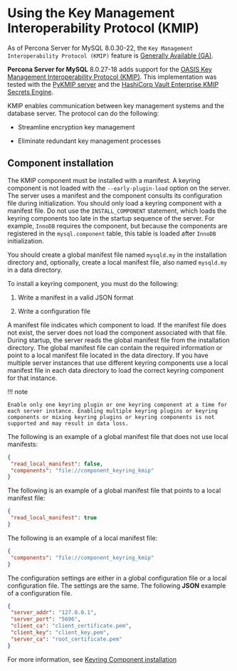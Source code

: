# Using the Key Management Interoperability Protocol (KMIP)

As of Percona Server for MySQL 8.0.30-22, the `Key Management Interoperability Protocol (KMIP)` feature is [Generally Available (GA)](glossary.md##general-availability-ga). 

**Percona Server for MySQL** 8.0.27-18 adds support for the [OASIS Key Management Interoperability Protocol (KMIP)](https://docs.oasis-open.org/kmip/kmip-spec/v2.0/os/kmip-spec-v2.0-os.html). This implementation was tested with the [PyKMIP server](https://pykmip.readthedocs.io/en/latest/server.html) and the [HashiCorp Vault Enterprise KMIP Secrets Engine](https://www.vaultproject.io/docs/secrets/kmip).

KMIP enables communication between key management systems and the database server. The protocol can do the following:

* Streamline encryption key management

* Eliminate redundant key management processes

## Component installation

The KMIP component must be installed with a manifest. A keyring component is not loaded with the `--early-plugin-load` option on the server. The server uses a manifest and the component consults its configuration file during initialization. You should only load a keyring component with a manifest file. Do not use the `INSTALL_COMPONENT` statement, which loads the keyring components too late in the startup sequence of the server. For example, `InnoDB` requires the component, but because the components are registered in the `mysql.component` table, this table is loaded after `InnoDB` initialization.

You should create a global manifest file named `mysqld.my` in the installation directory and, optionally, create a local manifest file, also named `mysqld.my` in a data directory.

To install a keyring component, you must do the following:

1. Write a manifest in a valid JSON format

2. Write a configuration file

A manifest file indicates which component to load. If the manifest file does not exist, the server does not load the component associated with that file. During startup, the server reads the global manifest file from the installation directory. The global manifest file can contain the required information or point to a local manifest file located in the data directory. If you have multiple server instances that use different keyring components use a local manifest file in each data directory to load the correct keyring component for that instance.

!!! note

    Enable only one keyring plugin or one keyring component at a time for each server instance. Enabling multiple keyring plugins or keyring components or mixing keyring plugins or keyring components is not supported and may result in data loss.

The following is an example of a global manifest file that does not use local manifests:

```json
{
 "read_local_manifest": false,
 "components": "file://component_keyring_kmip"
}
```

The following is an example of a global manifest file that points to a local manifest file:

```json
{
 "read_local_manifest": true
}
```

The following is an example of a local manifest file:

```json
{
 "components": "file://component_keyring_kmip"
}
```

The configuration settings are either in a global configuration file or a local configuration file. The settings are the same. The following **JSON** example of a configuration file.

```json
{
 "server_addr": "127.0.0.1",
 "server_port": "5696",
 "client_ca": "client_certificate.pem",
 "client_key": "client_key.pem",
 "server_ca": "root_certificate.pem"
}
```

For more information, see [Keyring Component installation](https://dev.mysql.com/doc/refman/8.0/en/keyring-component-installation.html)
